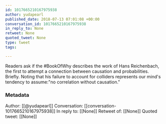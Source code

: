 ```yaml
---
id: 1017665210167975938
author: yudapearl
published_date: 2018-07-13 07:01:08 +00:00
conversation_id: 1017665210167975938
in_reply_to: None
retweet: None
quoted_tweet: None
type: tweet
tags:

---
```


Readers ask if the #BookOfWhy describes the work of Hans Reichenbach, the first to attempt a connection between causation and probabilities. Briefly. Noting that his failure to account for colliders 
represents our mind's tendency to assume:"no correlation without causation."

### Metadata

Author: [[@yudapearl]]
Conversation: [[conversation-1017665210167975938]]
In reply to: [[None]]
Retweet of: [[None]]
Quoted tweet: [[None]]

